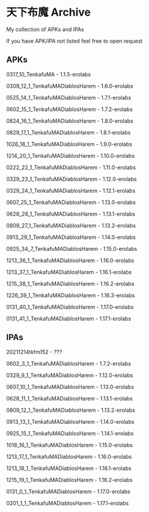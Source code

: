 # 天下布魔 Archive

My collection of APKs and IPAs

If you have APK/IPA not listed feel free to open request

## APKs

0317_10_TenkafuMA - 1.1.5-erolabs

0309_12_1_TenkafuMADiablosHarem - 1.6.0-erolabs

0525_14_1_TenkafuMADiablosHarem - 1.7.1-erolabs

0602_15_1_TenkafuMADiablosHarem - 1.7.2-erolabs

0824_16_1_TenkafuMADiablosHarem - 1.8.0-erolabs

0829_17_1_TenkafuMADiablosHarem - 1.8.1-erolabs

1026_18_1_TenkafuMADiablosHarem - 1.9.0-erolabs

1214_20_1_TenkafuMADiablosHarem - 1.10.0-erolabs

0222_22_1_TenkafuMADiablosHarem - 1.11.0-erolabs

0329_23_1_TenkafuMADiablosHarem - 1.12.0-erolabs

0329_24_1_TenkafuMADiablosHarem - 1.12.1-erolabs

0607_25_1_TenkafuMADiablosHarem - 1.13.0-erolabs

0628_26_1_TenkafuMADiablosHarem - 1.13.1-erolabs

0809_27_1_TenkafuMADiablosHarem - 1.13.2-erolabs

0913_29_1_TenkafuMADiablosHarem - 1.14.0-erolabs

0925_34_7_TenkafuMADiablosHarem - 1.15.0-erolabs

1213_36_1_TenkafuMADiablosHarem - 1.16.0-erolabs

1213_37_1_TenkafuMADiablosHarem - 1.16.1-erolabs

1215_38_1_TenkafuMADiablosHarem - 1.16.2-erolabs

1226_39_1_TenkafuMADiablosHarem - 1.16.3-erolabs

0131_40_1_TenkafuMADiablosHarem - 1.17.0-erolabs

0131_41_1_TenkafuMADiablosHarem - 1.17.1-erolabs

## IPAs

20211214tkfm152 - ???

0602_3_1_TenkafuMADiablosHarem - 1.7.2-erolabs

0329_9_1_TenkafuMADiablosHarem - 1.12.0-erolabs

0607_10_1_TenkafuMADiablosHarem - 1.13.0-erolabs

0628_11_1_TenkafuMADiablosHarem - 1.13.1-erolabs

0809_12_1_TenkafuMADiablosHarem - 1.13.2-erolabs

0913_13_1_TenkafuMADiablosHarem - 1.14.0-erolabs

0925_15_1_TenkafuMADiablosHarem - 1.14.1-erolabs

1018_16_1_TenkafuMADiablosHarem - 1.15.0-erolabs

1213_17_1_TenkafuMADiablosHarem - 1.16.0-erolabs

1213_18_1_TenkafuMADiablosHarem - 1.16.1-erolabs

1215_19_1_TenkafuMADiablosHarem - 1.16.2-erolabs

0131_0_1_TenkafuMADiablosHarem - 1.17.0-erolabs

0201_1_1_TenkafuMADiablosHarem - 1.17.1-erolabs
